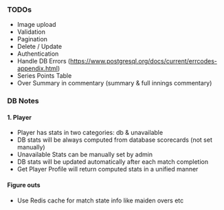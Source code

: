 ### TODOs

- Image upload
- Validation
- Pagination
- Delete / Update
- Authentication
- Handle DB Errors (https://www.postgresql.org/docs/current/errcodes-appendix.html)
- Series Points Table
- Over Summary in commentary (summary & full innings commentary)

### DB Notes

#### 1. Player

- Player has stats in two categories: db & unavailable
- DB stats will be always computed from database scorecards (not set manually)
- Unavailable Stats can be manually set by admin
- DB stats will be updated automatically after each match completion
- Get Player Profile will return computed stats in a unified manner

#### Figure outs

- Use Redis cache for match state info like maiden overs etc
